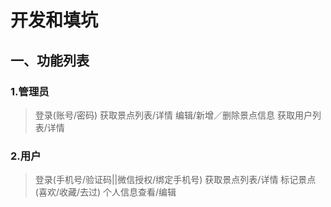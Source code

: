 # 开发和填坑

## 一、功能列表

### 1.管理员

> 登录(账号/密码)
> 获取景点列表/详情
> 编辑/新增／删除景点信息
> 获取用户列表/详情

### 2.用户

> 登录(手机号/验证码||微信授权/绑定手机号)
> 获取景点列表/详情
> 标记景点(喜欢/收藏/去过)
> 个人信息查看/编辑

